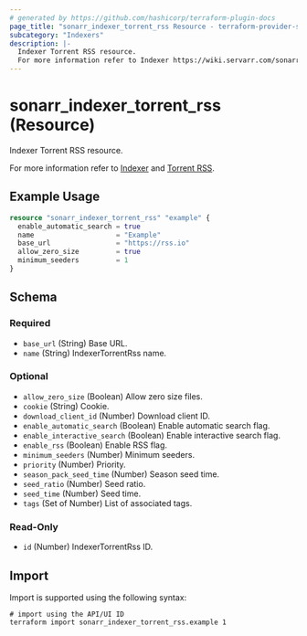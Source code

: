 ```yaml
---
# generated by https://github.com/hashicorp/terraform-plugin-docs
page_title: "sonarr_indexer_torrent_rss Resource - terraform-provider-sonarr"
subcategory: "Indexers"
description: |-
  Indexer Torrent RSS resource.
  For more information refer to Indexer https://wiki.servarr.com/sonarr/settings#indexers and Torrent RSS https://wiki.servarr.com/sonarr/supported#torrentrssindexer.
---
```


# sonarr_indexer_torrent_rss (Resource)

<!-- subcategory:Indexers -->Indexer Torrent RSS resource.
For more information refer to [Indexer](https://wiki.servarr.com/sonarr/settings#indexers) and [Torrent RSS](https://wiki.servarr.com/sonarr/supported#torrentrssindexer).

## Example Usage

```terraform
resource "sonarr_indexer_torrent_rss" "example" {
  enable_automatic_search = true
  name                    = "Example"
  base_url                = "https://rss.io"
  allow_zero_size         = true
  minimum_seeders         = 1
}
```

<!-- schema generated by tfplugindocs -->
## Schema

### Required

- `base_url` (String) Base URL.
- `name` (String) IndexerTorrentRss name.

### Optional

- `allow_zero_size` (Boolean) Allow zero size files.
- `cookie` (String) Cookie.
- `download_client_id` (Number) Download client ID.
- `enable_automatic_search` (Boolean) Enable automatic search flag.
- `enable_interactive_search` (Boolean) Enable interactive search flag.
- `enable_rss` (Boolean) Enable RSS flag.
- `minimum_seeders` (Number) Minimum seeders.
- `priority` (Number) Priority.
- `season_pack_seed_time` (Number) Season seed time.
- `seed_ratio` (Number) Seed ratio.
- `seed_time` (Number) Seed time.
- `tags` (Set of Number) List of associated tags.

### Read-Only

- `id` (Number) IndexerTorrentRss ID.

## Import

Import is supported using the following syntax:

```shell
# import using the API/UI ID
terraform import sonarr_indexer_torrent_rss.example 1
```
